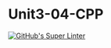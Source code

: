 # Unit3-04-CPP
[![GitHub's Super Linter](README.md/../../../workflows/Mr%20Coxall's%20Super%20Linter/badge.svg)](README.md/../../../actions)

